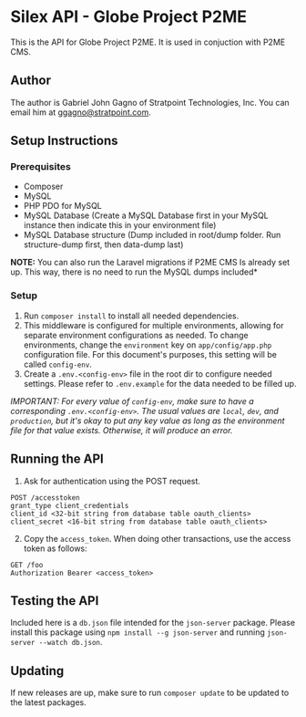 # Silex API - Globe Project P2ME
This is the API for Globe Project P2ME. It is used in conjuction with P2ME CMS.

## Author
The author is Gabriel John Gagno of Stratpoint Technologies, Inc. You can email him at ggagno@stratpoint.com.

## Setup Instructions
### Prerequisites
* Composer
* MySQL
* PHP PDO for MySQL
* MySQL Database (Create a MySQL Database first in your MySQL instance then indicate this in your environment file)
* MySQL Database structure (Dump included in root/dump folder. Run structure-dump first, then data-dump last)

__NOTE:__ You can also run the Laravel migrations if P2ME CMS Is already set up. This way, there is no need
to run the MySQL dumps included*

### Setup
1. Run ```composer install``` to install all needed dependencies.
2. This middleware is configured for multiple environments, allowing for separate environment configurations
    as needed. To change environments, change the ```environment``` key on ```app/config/app.php``` configuration file.
    For this document's purposes, this setting will be called ```config-env```.
3. Create a ```.env.<config-env>``` file in the root dir to configure needed settings. Please refer to
```.env.example``` for the data needed to be filled up.

_IMPORTANT: For every value of ```config-env```, make sure to have a corresponding ```.env.<config-env>```. The usual
values are ```local```, ```dev```, and ```production```, but it's okay to put any key value as long as the environment
file for that value exists. Otherwise, it will produce an error._

## Running the API
1. Ask for authentication using the POST request.
```
POST /accesstoken
grant_type client_credentials
client_id <32-bit string from database table oauth_clients>
client_secret <16-bit string from database table oauth_clients>
```
2. Copy the ```access_token```. When doing other transactions, use the access token as follows:
```
GET /foo
Authorization Bearer <access_token>
```
## Testing the API
Included here is a ```db.json``` file intended for the ```json-server``` package. Please install this package
using ```npm install --g json-server``` and running ```json-server --watch db.json```.

## Updating
If new releases are up, make sure to run ```composer update```
to be updated to the latest packages.